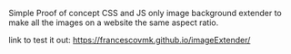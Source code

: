 Simple Proof of concept CSS and JS only image background extender to make all the images on a website the same aspect ratio.

link to test it out: https://francescovmk.github.io/imageExtender/
